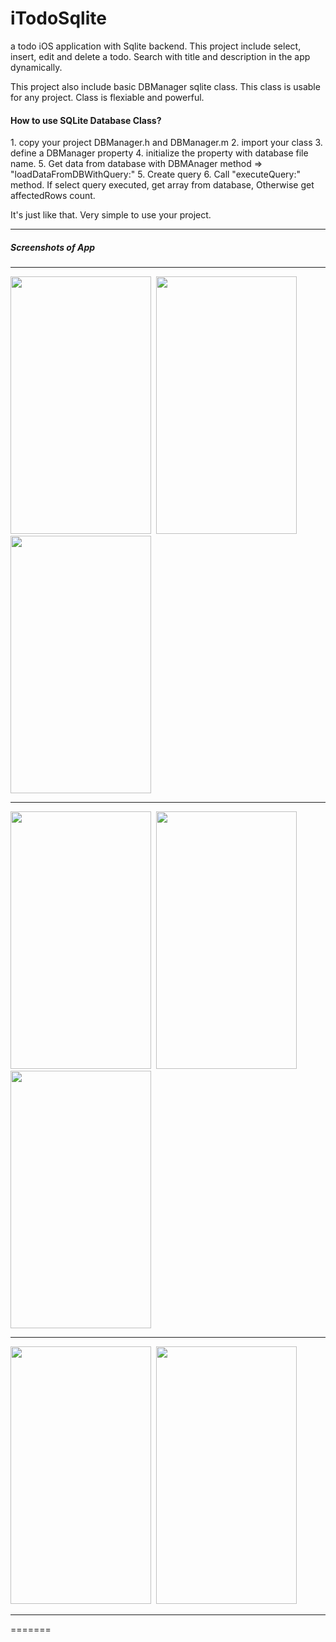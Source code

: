 iTodoSqlite
===========

a todo iOS application with Sqlite backend. This project include select, insert, edit and delete a todo. Search with title and description in the app dynamically.

This project also include basic DBManager sqlite class. This class is usable for any project. Class is flexiable and powerful.
<h4>How to use SQLite Database Class?</h4>
  1. copy your project DBManager.h and DBManager.m
  2. import your class
  3. define a DBManager property
  4. initialize the property with database file name.
  5. Get data from database with DBMAnager method => "loadDataFromDBWithQuery:"
  5. Create query
  6. Call "executeQuery:" method. If select query executed, get array from database, Otherwise get affectedRows count.

It's just like that. Very simple to use your project.


<hr>
<h5>Screenshots of App</h5>
<hr>
<img src="https://github.com/ArslanBilal/iToDo/raw/master/iToDo/Images/img1.png" height="412" width="225">&nbsp;
<img src="https://github.com/ArslanBilal/iToDo/raw/master/iToDo/Images/img2.png" height="412" width="225">&nbsp;
<img src="https://github.com/ArslanBilal/iToDo/raw/master/iToDo/Images/img3.png" height="412" width="225"><br>
<hr>
<img src="https://github.com/ArslanBilal/iToDo/raw/master/iToDo/Images/img4.png" height="412" width="225">&nbsp;
<img src="https://github.com/ArslanBilal/iToDo/raw/master/iToDo/Images/img5.png" height="412" width="225">&nbsp;
<img src="https://github.com/ArslanBilal/iToDo/raw/master/iToDo/Images/img6.png" height="412" width="225"><br>
<hr>
<img src="https://github.com/ArslanBilal/iToDo/raw/master/iToDo/Images/img7.png" height="412" width="225">&nbsp;
<img src="https://github.com/ArslanBilal/iToDo/raw/master/iToDo/Images/img8.png" height="412" width="225">
<hr>
=======
